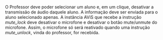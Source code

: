 O Professor deve poder selecionar um aluno e, em um clique, desativar a transmissão de áudio daquele aluno. A informação deve ser enviada para o aluno selecionado apenas. A instância AViS que recebe a instrução *mute_lock* deve desativar o microfone e desativar o botão mute/unmute do microfone. Assim, o microfone só será reativado quando uma instrução *mute_unlock*, vinda do professor, for recebida.
